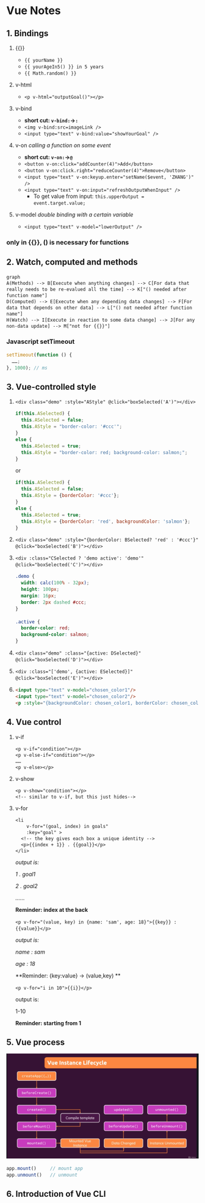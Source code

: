 # Vue Notes

## 1. Bindings

1. {{}}

	- `{{ yourName }}`
	- `{{ yourAgeIn5() }} in 5 years`
	- `{{ Math.random() }}`
2. v-html
   - `<p v-html="outputGoal()"></p>`
3. v-bind

   - **short cut: `v-bind:`->`:`**
   - `<img v-bind:src=imageLink />`
   - `<input type="text" v-bind:value="showYourGoal" />`
4. v-on *calling a function on some event*
   - **short cut: `v-on:`->`@`**
   - `<button v-on:click="addCounter(4)">Add</button>`
   - `<button v-on:click.right="reduceCounter(4)">Remove</button>`
   - `<input type="text" v-on:keyup.enter="setName($event, 'ZHANG')" />`
   - `<input type="text" v-on:input="refreshOutputWhenInput" />`
     - To get value from input: `this.upperOutput = event.target.value;`
5. v-model *double binding with a certain variable*

   - `<input type="text" v-model="lowerOutput" />`

### only in {{}}, () is necessary for functions

## 2. Watch, computed and methods

```mermaid
graph
A(Methods) --> B[Execute when anything changes] --> C[For data that really needs to be re-evalued all the time] --> K["() needed after function name"]
D(Computed) --> E[Execute when any depending data changes] --> F[For data that depends on other data] --> L["() not needed after function name"]
H(Watch) --> I[Execute in reaction to some data change] --> J[For any non-data update] --> M["not for {{}}"]
```

### Javascript setTimeout

```javascript
setTimeout(function () {
  ……;
}, 1000); // ms

```

## 3. Vue-controlled style

1. `<div class="demo" :style="AStyle" @click="boxSelected('A')"></div>`

   ```javascript
   if(this.ASelected) {
     this.ASelected = false;
     this.AStyle = "border-color: '#ccc'";
   }
   else {
     this.ASelected = true;
     this.AStyle = "border-color: red; background-color: salmon;";
   }
   ```
   or
   
   ```javascript
   if(this.ASelected) {
     this.ASelected = false;
     this.AStyle = {borderColor: '#ccc'};
   }
   else {
     this.ASelected = true;
     this.AStyle = {borderColor: 'red', backgroundColor: 'salmon'};
   }
   ```
   
2. `<div class="demo" :style="{borderColor: BSelected? 'red' : '#ccc'}" @click="boxSelected('B')"></div>`

3. `<div :class="CSelected ? 'demo active': 'demo'" @click="boxSelected('C')"></div>`

   ```css
   .demo {
     width: calc(100% - 32px);
     height: 100px;
     margin: 16px;
     border: 2px dashed #ccc;
   }
   
   .active {
     border-color: red;
     background-color: salmon;
   }
   ```

4. `<div class="demo" :class="{active: DSelected}" @click="boxSelected('D')"></div>`

5. `<div :class="['demo', {active: ESelected}]" @click="boxSelected('E')"></div>`

6. ```html
   <input type="text" v-model="chosen_color1"/>
   <input type="text" v-model="chosen_color2"/>
   <p :style="{backgroundColor: chosen_color1, borderColor: chosen_color2}">Style me inline!</p>
   ```

## 4. Vue control

1. v-if

   ```vue
   <p v-if="condition"></p>
   <p v-else-if="condition"></p>
   ……
   <p v-else></p>
   ```

2. v-show

   ```vue
   <p v-show="condition"></p>
   <!-- similar to v-if, but this just hides-->
   ```

3. v-for

   ```vue
   <li 
       v-for="(goal, index) in goals" 
       :key="goal" >
     <!-- the key gives each box a unique identity -->
     <p>{{index + 1}} . {{goal}}</p>
   </li>
   ```

   *output is:*

   *1 . goal1*

   *2 . goal2* 

   *……*

   **Reminder: index at the back**

   `<p v-for="(value, key) in {name: 'sam', age: 18}">{{key}} : {{value}}</p>`

   *output is:* 

   *name : sam*

   *age : 18*

   **Reminder: {key:value} -> (value,key) **

   `<p v-for="i in 10">{{i}}</p>`
   
   output is:
   
   1-10
   
   **Reminder: starting from 1**

## 5. Vue process

![VueProcess](./VueProcess.png)

```javascript
app.mount()		// mount app
app.unmount()	// unmount 
```

## 6. Introduction of Vue CLI
